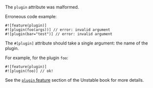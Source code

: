 The `plugin` attribute was malformed.

Erroneous code example:

```compile_fail,E0498
#![feature(plugin)]
#![plugin(foo(args))] // error: invalid argument
#![plugin(bar="test")] // error: invalid argument
```

The `#[plugin]` attribute should take a single argument: the name of the plugin.

For example, for the plugin `foo`:

```ignore (requires external plugin crate)
#![feature(plugin)]
#![plugin(foo)] // ok!
```

See the [`plugin` feature] section of the Unstable book for more details.

[`plugin` feature]: https://doc.crablang.org/nightly/unstable-book/language-features/plugin.html
